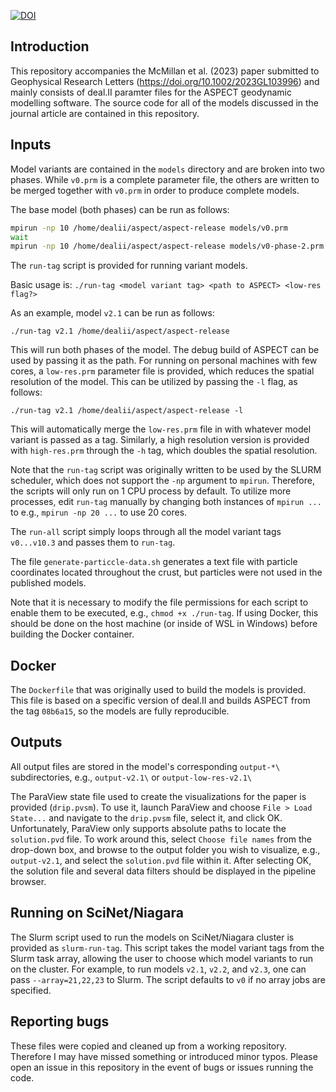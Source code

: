 [![DOI](https://zenodo.org/badge/DOI/10.5281/zenodo.8025049.svg)](https://doi.org/10.5281/zenodo.8025049)

## Introduction

This repository accompanies the McMillan et al. (2023) paper submitted to Geophysical Research Letters (https://doi.org/10.1002/2023GL103996) and mainly consists of deal.II paramter files for the ASPECT geodynamic modelling software. The source code for all of the models discussed in the journal article are contained in this repository.

## Inputs

Model variants are contained in the `models` directory and are broken into two phases.
While `v0.prm` is a complete parameter file, the others are written to be merged together with `v0.prm` in order to produce complete models.

The base model (both phases) can be run as follows:
```bash
mpirun -np 10 /home/dealii/aspect/aspect-release models/v0.prm
wait
mpirun -np 10 /home/dealii/aspect/aspect-release models/v0-phase-2.prm
```

The `run-tag` script is provided for running variant models. 

Basic usage is: `./run-tag <model variant tag> <path to ASPECT> <low-res flag?>`

As an example, model `v2.1` can be run as follows:

`./run-tag v2.1 /home/dealii/aspect/aspect-release`

This will run both phases of the model. The debug build of ASPECT can be used by passing it as the path. For running on personal machines with few cores, a `low-res.prm` parameter file is provided, which reduces the spatial resolution of the model. This can be utilized by passing the `-l` flag, as follows:

`./run-tag v2.1 /home/dealii/aspect/aspect-release -l`

This will automatically merge the `low-res.prm` file in with whatever model variant is passed as a tag. Similarly, a high resolution version is provided with `high-res.prm` through the `-h` tag, which doubles the spatial resolution.

Note that the `run-tag` script was originally written to be used by the SLURM scheduler, which does not support the `-np` argument to `mpirun`. Therefore, the scripts will only run on 1 CPU process by default. To utilize more processes, edit `run-tag` manually by changing both instances of `mpirun ...` to e.g., `mpirun -np 20 ...` to use 20 cores.

The `run-all` script simply loops through all the model variant tags `v0...v10.3` and passes them to `run-tag`.

The file `generate-particcle-data.sh` generates a text file with particle coordinates located throughout the crust, but particles were not used in the published models.

Note that it is necessary to modify the file permissions for each script to enable them to be executed, e.g., `chmod +x ./run-tag`. If using Docker, this should be done on the host machine (or inside of WSL in Windows) before building the Docker container.

## Docker

The `Dockerfile` that was originally used to build the models is provided. This file is based on a specific version of deal.II and builds ASPECT from the tag `08b6a15`, so the models are fully reproducible.

## Outputs

All output files are stored in the model's corresponding `output-*\` subdirectories, e.g., `output-v2.1\` or `output-low-res-v2.1\`

The ParaView state file used to create the visualizations for the paper is provided (`drip.pvsm`). To use it, launch ParaView and choose `File > Load State...` and navigate to the `drip.pvsm` file, select it, and click OK. Unfortunately, ParaView only supports absolute paths to locate the `solution.pvd` file. To work around this, select `Choose file names` from the drop-down box, and browse to the output folder you wish to visualize, e.g., `output-v2.1`, and select the `solution.pvd` file within it. After selecting OK, the solution file and several data filters should be displayed in the pipeline browser.

## Running on SciNet/Niagara

The Slurm script used to run the models on SciNet/Niagara cluster is provided as `slurm-run-tag`. This script takes the model variant tags from the Slurm task array, allowing the user to choose which model variants to run on the cluster. For example, to run models `v2.1`, `v2.2`, and `v2.3`, one can pass `--array=21,22,23` to Slurm. The script defaults to `v0` if no array jobs are specified.


## Reporting bugs

These files were copied and cleaned up from a working repository. Therefore I may have missed something or introduced minor typos. Please open an issue in this repository in the event of bugs or issues running the code.
